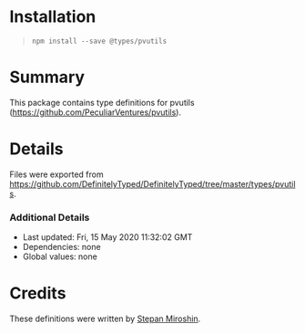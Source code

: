 # Installation
> `npm install --save @types/pvutils`

# Summary
This package contains type definitions for pvutils (https://github.com/PeculiarVentures/pvutils).

# Details
Files were exported from https://github.com/DefinitelyTyped/DefinitelyTyped/tree/master/types/pvutils.

### Additional Details
 * Last updated: Fri, 15 May 2020 11:32:02 GMT
 * Dependencies: none
 * Global values: none

# Credits
These definitions were written by [Stepan Miroshin](https://github.com/microshine).
